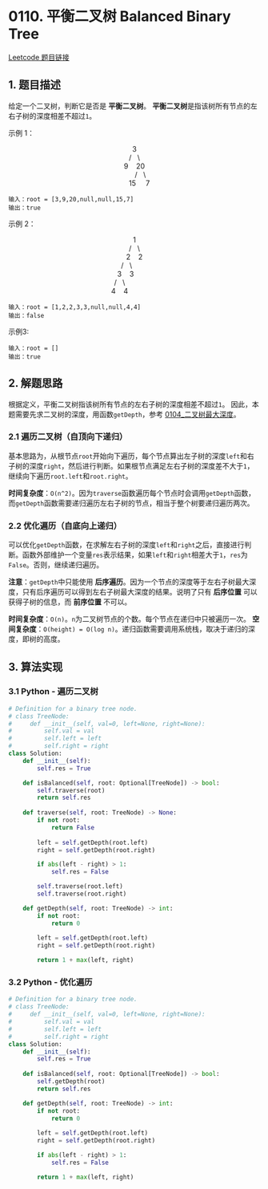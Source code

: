 # 0110. 平衡二叉树 Balanced Binary Tree
[Leetcode 题目链接](https://leetcode.com/problems/balanced-binary-tree/description/)

## 1. 题目描述
给定一个二叉树，判断它是否是 **平衡二叉树**。
**平衡二叉树**是指该树所有节点的左右子树的深度相差不超过`1`。
  

示例 1：
<center> 3 </center>
<center>/&nbsp;&nbsp;&nbsp;\</center>
<center>9&nbsp;&nbsp;&nbsp;&nbsp;20</center>
<center>&nbsp;&nbsp;&nbsp;&nbsp;&nbsp;&nbsp;/&nbsp;&nbsp;&nbsp;\</center>
<center>&nbsp;&nbsp;&nbsp;&nbsp;&nbsp;15&nbsp;&nbsp;&nbsp;&nbsp;&nbsp;7</center>

```
输入：root = [3,9,20,null,null,15,7]
输出：true
```

示例 2：
<center> 1 </center>
<center>/&nbsp;&nbsp;&nbsp;\</center>
<center>2&nbsp;&nbsp;&nbsp;&nbsp;2</center>
<center>/&nbsp;&nbsp;&nbsp;\&nbsp;&nbsp;&nbsp;&nbsp;&nbsp;&nbsp;&nbsp;&nbsp;</center>
<center>3&nbsp;&nbsp;&nbsp;&nbsp;3&nbsp;&nbsp;&nbsp;&nbsp;&nbsp;&nbsp;&nbsp;&nbsp;&nbsp;</center>
<center>/&nbsp;&nbsp;&nbsp;\&nbsp;&nbsp;&nbsp;&nbsp;&nbsp;&nbsp;&nbsp;&nbsp;&nbsp;&nbsp;&nbsp;&nbsp;&nbsp;&nbsp;&nbsp;</center>
<center>4&nbsp;&nbsp;&nbsp;&nbsp;4&nbsp;&nbsp;&nbsp;&nbsp;&nbsp;&nbsp;&nbsp;&nbsp;&nbsp;&nbsp;&nbsp;&nbsp;&nbsp;&nbsp;&nbsp;</center>

```
输入：root = [1,2,2,3,3,null,null,4,4]
输出：false
```

示例3:
```
输入：root = []
输出：true
```

## 2. 解题思路
根据定义，平衡二叉树指该树所有节点的左右子树的深度相差不超过`1`。
因此，本题需要先求二叉树的深度，用函数`getDepth`，参考 [0104_二叉树最大深度](/leetcode/0104_二叉树的最大深度.md)。

### 2.1 遍历二叉树（自顶向下递归）
基本思路为，从根节点`root`开始向下遍历，每个节点算出左子树的深度`left`和右子树的深度`right`，然后进行判断。如果根节点满足左右子树的深度差不大于`1`，继续向下遍历`root.left`和`root.right`。

**时间复杂度**：`O(n^2)`。因为`traverse`函数遍历每个节点时会调用`getDepth`函数，而`getDepth`函数需要递归遍历左右子树的节点，相当于整个树要递归遍历两次。

### 2.2 优化遍历（自底向上递归）
可以优化`getDepth`函数，在求解左右子树的深度`left`和`right`之后，直接进行判断。函数外部维护一个变量`res`表示结果，如果`left`和`right`相差大于`1`，`res`为`False`。否则，继续递归遍历。

**注意**：`getDepth`中只能使用 **后序遍历**。因为一个节点的深度等于左右子树最大深度，只有后序遍历可以得到左右子树最大深度的结果。说明了只有 **后序位置** 可以获得子树的信息，而 **前序位置** 不可以。

**时间复杂度**：`O(n)`。`n`为二叉树节点的个数。每个节点在递归中只被遍历一次。
**空间复杂度**：`O(height) = O(log n)`。递归函数需要调用系统栈，取决于递归的深度，即树的高度。

## 3. 算法实现
### 3.1 Python - 遍历二叉树
```Python
# Definition for a binary tree node.
# class TreeNode:
#     def __init__(self, val=0, left=None, right=None):
#         self.val = val
#         self.left = left
#         self.right = right
class Solution:
    def __init__(self):
        self.res = True

    def isBalanced(self, root: Optional[TreeNode]) -> bool:
        self.traverse(root)
        return self.res
    
    def traverse(self, root: TreeNode) -> None:
        if not root:
            return False
        
        left = self.getDepth(root.left)
        right = self.getDepth(root.right)

        if abs(left - right) > 1:
            self.res = False

        self.traverse(root.left)
        self.traverse(root.right)

    def getDepth(self, root: TreeNode) -> int:
        if not root:
            return 0
        
        left = self.getDepth(root.left)
        right = self.getDepth(root.right)

        return 1 + max(left, right)
```

### 3.2 Python - 优化遍历
```Python
# Definition for a binary tree node.
# class TreeNode:
#     def __init__(self, val=0, left=None, right=None):
#         self.val = val
#         self.left = left
#         self.right = right
class Solution:
    def __init__(self):
        self.res = True
    
    def isBalanced(self, root: Optional[TreeNode]) -> bool:
        self.getDepth(root)
        return self.res

    def getDepth(self, root: TreeNode) -> int:
        if not root:
            return 0
        
        left = self.getDepth(root.left)
        right = self.getDepth(root.right)

        if abs(left - right) > 1:
            self.res = False

        return 1 + max(left, right)
```